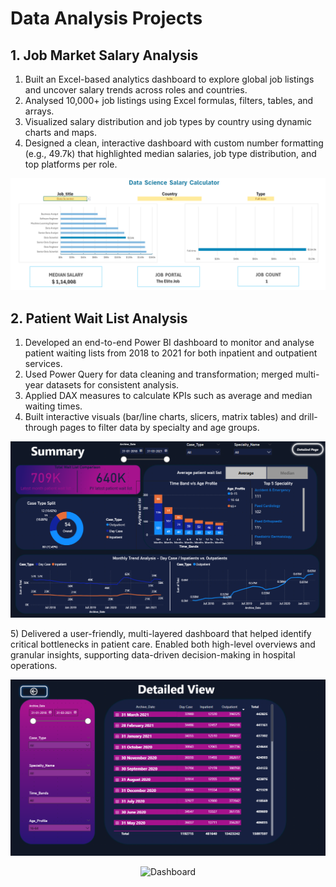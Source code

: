# Data Analysis Projects
## 1. Job Market Salary Analysis
1)	Built an Excel-based analytics dashboard to explore global job listings and uncover salary trends across roles and countries.
2)	Analysed 10,000+ job listings using Excel formulas, filters, tables, and arrays.
3)	Visualized salary distribution and job types by country using dynamic charts and maps.
4)	Designed a clean, interactive dashboard with custom number formatting (e.g., 49.7k) that highlighted median salaries, job type distribution, and top platforms per role.
<p align="center">
  <img src="https://github.com/Manjuatgithub25/Data_Analysis_Projects/blob/main/Job_market_salary_analysis/Jobs%20Dashboard.png" alt="Dashboard" width="650">
</p>

## 2. Patient Wait List Analysis
1)	Developed an end-to-end Power BI dashboard to monitor and analyse patient waiting lists from 2018 to 2021 for both inpatient and outpatient services.
2)	Used Power Query for data cleaning and transformation; merged multi-year datasets for consistent analysis.
3)	Applied DAX measures to calculate KPIs such as average and median waiting times.
4)	Built interactive visuals (bar/line charts, slicers, matrix tables) and drill-through pages to filter data by specialty and age groups.
   <p align="center">
      <img src="https://github.com/Manjuatgithub25/Data_Analysis_Projects/blob/main/Patient_wait_list_analysis/Dashboard.png" alt="Dashboard" width="650">
   </p>
5)	Delivered a user-friendly, multi-layered dashboard that helped identify critical bottlenecks in patient care. Enabled both high-level overviews and granular insights, supporting data-driven decision-making in 
   hospital operations.
  	<p align="center">
      <img src="https://github.com/Manjuatgithub25/Data_Analysis_Projects/blob/main/Patient_wait_list_analysis/Detailed%20Page.png" alt="Dashboard" width="650">
   </p> 
   <p align="center">
    <img src="(https://github.com/Manjuatgithub25/Data_Analysis_Projects/blob/main/Patient_wait_list_analysis/Drill%20Down%20chart.png" alt="Dashboard" width="650">
   </p>


  	

